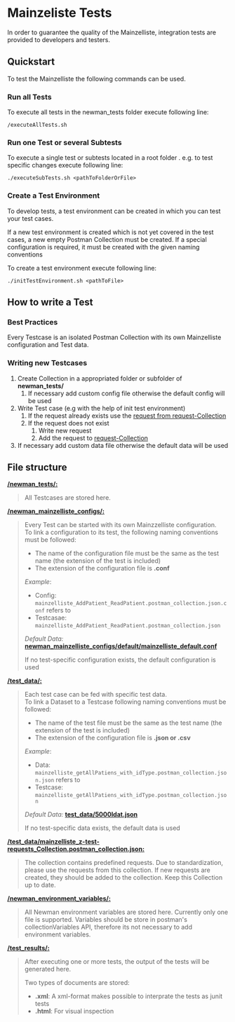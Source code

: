 # Mainzeliste Tests
In order to guarantee the quality of the Mainzelliste, integration tests are provided to developers and testers.

## Quickstart
To test the Mainzelliste the following commands can be used.

### Run all Tests
To execute all tests in the newman_tests folder execute following line:

```shell
/executeAllTests.sh
```

### Run one Test or several Subtests
To execute a single test or subtests located in a root folder . e.g. to test specific changes execute following line:

```shell
./executeSubTests.sh <pathToFolderOrFile>
```

### Create a Test Environment
To develop tests, a test environment can be created in which you can test your test cases. 

If a new test environment is created which is not yet covered in the test cases, a new empty Postman Collection must be created.
If a special configuration is required, it must be created with the given naming conventions

To create a test environment execute following line:

```shell
./initTestEnvironment.sh <pathToFile>
```

## How to write a Test

### Best Practices
Every Testcase is an isolated Postman Collection with its own Mainzelliste configuration and Test data.

### Writing new Testcases
1. Create Collection in a appropriated folder or subfolder of **newman_tests/**
    1. If necessary add custom config file otherwise the default config will be used
1. Write Test case (e.g with the help of init test environment)
   1. If the request already exists use the  [request from request-Collection](./test_data/mainzelliste_z-test-requests_Collection.postman_collection.json)
   1. If the request does not exist
        1. Write new request
        2. Add the request to [request-Collection](./test_data/mainzelliste_z-test-requests_Collection.postman_collection.json)
1. If necessary add custom data file otherwise the default data will be used

## File structure
[**/newman_tests/:**](./newman_tests)
> All Testcases are stored here.

[**/newman_mainzelliste_configs/:**](./newman_mainzelliste_configs)
> Every Test can be started with its own Mainzzelliste configuration.  <br/>
>To link a configuration to its test, the following naming conventions must be followed:
>   * The name of the configuration file must be the same as the test name (the extension of the test is included)
>   * The extension of the configuration file is **.conf**
>
>  _Example_: 
>   * Config: `mainzelliste_AddPatient_ReadPatient.postman_collection.json.conf` refers to 
>  * Testcasae: `mainzelliste_AddPatient_ReadPatient.postman_collection.json`
>  
>
> _Default Data:_ [**newman_mainzelliste_configs/default/mainzelliste_default.conf**](./newman_mainzelliste_configs/default/mainzelliste_default.conf)
> 
>If no test-specific configuration exists, the default configuration is used



[**/test_data/:**](./test_data)
> Each test case can be fed with specific test data. <br/>
>To link a Dataset to a Testcase following naming conventions must be followed:
>   * The name of the test file must be the same as the test name (the extension of the test is included)
>   * The extension of the configuration file is **.json or .csv**
>   
>  _Example_: 
>   * Data: `mainzelliste_getAllPatiens_with_idType.postman_collection.json.json` refers to 
>   * Testcase: `mainzelliste_getAllPatiens_with_idType.postman_collection.json`
>
> _Default Data:_ [**test_data/5000Idat.json**](./test_data/5000Idat.json)
>
>If no test-specific data exists, the default data is used


[**/test_data/mainzelliste_z-test-requests_Collection.postman_collection.json:**](./test_data/mainzelliste_z-test-requests_Collection.postman_collection.json)
> The collection contains predefined requests. Due to standardization, please use the requests from this collection. 
>If new requests are created, they should be added to the collection.
>Keep this Collection up to date.


[**/newman_environment_variables/:** ](./newman_environment_variables)
>All Newman environment variables are stored here. Currently only one file is supported.
>Variables should be store in postman's collectionVariables API, therefore its not necessary to add environment variables.


[**/test_results/:**](./test_results)
> After executing one or more tests, the output of the tests will be generated here.
>
>Two types of documents are stored:
>   * **.xml**: A xml-format makes possible to interprate the tests as junit tests
>   * **.html**: For visual inspection
 

